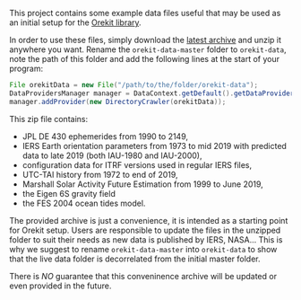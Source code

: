This project contains some example data files useful that may be used
as an initial setup for the [Orekit library](http://www.orekit.org/).

In order to use these files, simply download the
[latest archive](https://gitlab.orekit.org/orekit/orekit-data/-/archive/master/orekit-data-master.zip)
and unzip it anywhere you want. Rename the `orekit-data-master` folder to
`orekit-data`, note the path of this folder and add the following lines at
the start of your program:

```java
File orekitData = new File("/path/to/the/folder/orekit-data");
DataProvidersManager manager = DataContext.getDefault().getDataProvidersManager();
manager.addProvider(new DirectoryCrawler(orekitData));
```

This zip file contains:

  * JPL DE 430 ephemerides from 1990 to 2149,
  * IERS Earth orientation parameters from 1973 to mid 2019
    with predicted data to late 2019 (both IAU-1980 and IAU-2000),
  * configuration data for ITRF versions used in regular IERS files,
  * UTC-TAI history from 1972 to end of 2019,
  * Marshall Solar Activity Future Estimation from 1999 to June 2019,
  * the Eigen 6S gravity field
  * the FES 2004 ocean tides model.

The provided archive is just a convenience, it is intended as a starting
point for Orekit setup. Users are responsible to update the files in
the unzipped folder to suit their needs as new data is published by IERS,
NASA... This is why we suggest to rename `orekit-data-master`
into `orekit-data` to show that the live data folder is decorrelated
from the initial master folder.

There is *NO* guarantee that this conveninence archive will be updated
or even provided in the future.
